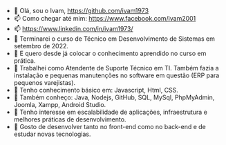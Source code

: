 - 👋 Olá, sou o Ivam, https://github.com/ivam1973
- 📫 Como chegar até mim: https://www.facebook.com/ivam2001
- 📫                      https://www.linkedin.com/in/ivam1973/
- 🌱 Terminarei o curso de Técnico em Desenvolvimento de Sistemas em setembro de 2022. 
- 🌱 E quero desde já colocar o conhecimento aprendido no curso em prática.
- 🌱 Trabalhei como Atendente de Suporte Técnico em TI. Também fazia a instalação e pequenas manutenções no software em questão (ERP para pequenos varejistas).
- 🌱 Tenho conhecimento básico em: Javascript, Html, CSS.
- 🌱 Também conheço: Java, Nodejs, GitHub, SQL, MySql, PhpMyAdmin, Joomla, Xampp, Android Studio. 
- 🌱 Tenho interesse em escalabilidade de aplicações, infraestrutura e melhores práticas de desenvolvimento.
- 🌱 Gosto de desenvolver tanto no front-end como no back-end e de estudar novas tecnologias. 
